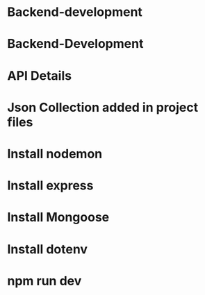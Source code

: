 # Backend-development

# Backend-Development

# API Details

# Json Collection added in project files

# Install nodemon

# Install express

# Install Mongoose

# Install dotenv

# npm run dev
